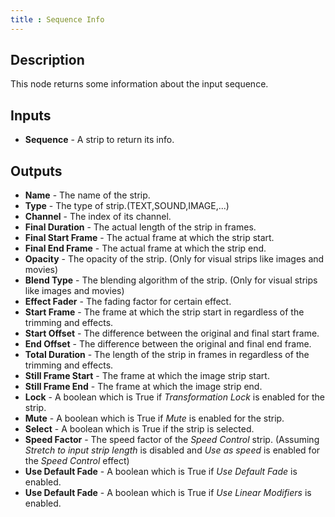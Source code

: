 ```yaml
---
title : Sequence Info
---
```


## Description

This node returns some information about the input sequence.

## Inputs

- **Sequence** - A strip to return its info.

## Outputs

- **Name** - The name of the strip.
- **Type** - The type of strip.(TEXT,SOUND,IMAGE,...)
- **Channel** - The index of its channel.
- **Final Duration** - The actual length of the strip in frames.
- **Final Start Frame** - The actual frame at which the strip start.
- **Final End Frame** - The actual frame at which the strip end.
- **Opacity** - The opacity of the strip. (Only for visual strips like
    images and movies)
- **Blend Type** - The blending algorithm of the strip. (Only for
    visual strips like images and movies)
- **Effect Fader** - The fading factor for certain effect.
- **Start Frame** - The frame at which the strip start in regardless
    of the trimming and effects.
- **Start Offset** - The difference between the original and final
    start frame.
- **End Offset** - The difference between the original and final end
    frame.
- **Total Duration** - The length of the strip in frames in regardless
    of the trimming and effects.
- **Still Frame Start** - The frame at which the image strip start.
- **Still Frame End** - The frame at which the image strip end.
- **Lock** - A boolean which is True if *Transformation Lock* is
    enabled for the strip.
- **Mute** - A boolean which is True if *Mute* is enabled for the
    strip.
- **Select** - A boolean which is True if the strip is selected.
- **Speed Factor** - The speed factor of the *Speed Control* strip.
    (Assuming *Stretch to input strip length* is disabled and *Use as
    speed* is enabled for the *Speed Control* effect)
- **Use Default Fade** - A boolean which is True if *Use Default Fade*
    is enabled.
- **Use Default Fade** - A boolean which is True if *Use Linear
    Modifiers* is enabled.
